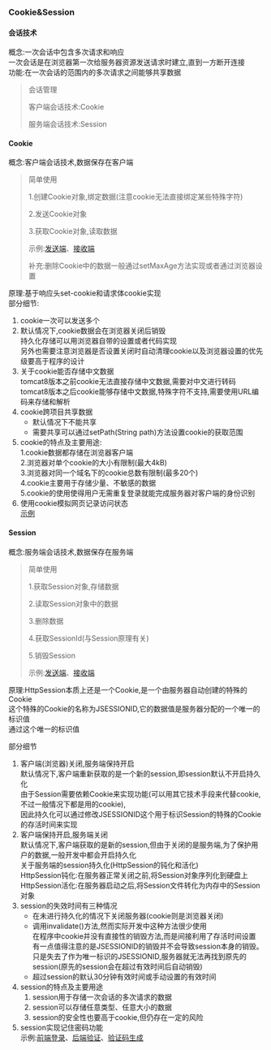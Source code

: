 ### Cookie&Session
#### 会话技术
概念:一次会话中包含多次请求和响应  
一次会话是在浏览器第一次给服务器资源发送请求时建立,直到一方断开连接  
功能:在一次会话的范围内的多次请求之间能够共享数据  
> 会话管理
>
> 客户端会话技术:Cookie
>
> 服务端会话技术:Session
#### Cookie
概念:客户端会话技术,数据保存在客户端
> 简单使用
>
> 1.创建Cookie对象,绑定数据(注意cookie无法直接绑定某些特殊字符)
>
> 2.发送Cookie对象
>
> 3.获取Cookie对象,读取数据
>
> 示例:[发送端](src/com/entropy/cookie/CookieSend.java)、[接收端](src/com/entropy/cookie/CookieReceive.java)
>
> 补充:删除Cookie中的数据一般通过setMaxAge方法实现或者通过浏览器设置

原理:基于响应头set-cookie和请求体cookie实现  
部分细节:
1. cookie一次可以发送多个
2. 默认情况下,cookie数据会在浏览器关闭后销毁  
   持久化存储可以用浏览器自带的设置或者代码实现  
   另外也需要注意浏览器是否设置关闭时自动清理cookie以及浏览器设置的优先级要高于程序的设计
3. 关于cookie能否存储中文数据  
   tomcat8版本之前cookie无法直接存储中文数据,需要对中文进行转码  
   tomcat8版本之后cookie能够存储中文数据,特殊字符不支持,需要使用URL编码来存储和解析
4. cookie跨项目共享数据
   - 默认情况下不能共享
   - 需要共享可以通过setPath(String path)方法设置cookie的获取范围
5. cookie的特点及主要用途:  
   1.cookie数据都存储在浏览器客户端  
   2.浏览器对单个cookie的大小有限制(最大4kB)  
   3.浏览器对同一个域名下的cookie总数有限制(最多20个)  
   4.cookie主要用于存储少量、不敏感的数据  
   5.cookie的使用使得用户无需重复登录就能完成服务器对客户端的身份识别
6. 使用cookie模拟网页记录访问状态  
   [示例](src/com/entropy/demo/CookieDemo.java)
#### Session
概念:服务端会话技术,数据保存在服务端
> 简单使用
> 
> 1.获取Session对象,存储数据
>
> 2.读取Session对象中的数据
>
> 3.删除数据
>
> 4.获取SessionId(与Session原理有关)
>
> 5.销毁Session
>
> 示例:[发送端](src/com/entropy/session/SessionSend.java)、[接收端](src/com/entropy/session/SessionReceive.java)

原理:HttpSession本质上还是一个Cookie,是一个由服务器自动创建的特殊的Cookie  
这个特殊的Cookie的名称为JSESSIONID,它的数据值是服务器分配的一个唯一的标识值  
通过这个唯一的标识值

部分细节
1. 客户端(浏览器)关闭,服务端保持开启  
  默认情况下,客户端重新获取的是一个新的session,即session默认不开启持久化  
  由于Session需要依赖Cookie来实现功能(可以用其它技术手段来代替cookie,不过一般情况下都是用的cookie),  
  因此持久化可以通过修改JSESSIONID这个用于标识Session的特殊的Cookie的存活时间来实现
2. 客户端保持开启,服务端关闭  
  默认情况下,客户端获取的是新的session,但由于关闭的是服务端,为了保护用户的数据,一般开发中都会开启持久化  
  关于服务端的session持久化(HttpSession的钝化和活化)  
  HttpSession钝化:在服务器正常关闭之前,将Session对象序列化到硬盘上  
  HttpSession活化:在服务器启动之后,将Session文件转化为内存中的Session对象
3. session的失效时间有三种情况
   - 在未进行持久化的情况下关闭服务器(cookie则是浏览器关闭)
   - 调用invalidate()方法,然而实际开发中这种方法很少使用  
     在程序中cookie并没有直接性的销毁方法,而是间接利用了存活时间设置  
     有一点值得注意的是JSESSIONID的销毁并不会导致session本身的销毁。只是失去了作为唯一标识的JSESSIONID,服务器就无法再找到原先的session(原先的session会在超过有效时间后自动销毁)
   - 超过session的默认30分钟有效时间或手动设置的有效时间  
4. session的特点及主要用途  
   1. session用于存储一次会话的多次请求的数据
   2. session可以存储任意类型、任意大小的数据
   3. session的安全性也要高于cookie,但仍存在一定的风险
5. session实现记住密码功能  
   示例:[前端登录](web/index.jsp)、[后端验证](src/com/entropy/demo/LoginServlet.java)、[验证码生成](src/com/entropy/demo/VerificationCode.java)
   

  
